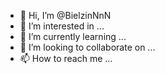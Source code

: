 - 👋 Hi, I’m @BielzinNnN
- 👀 I’m interested in ...
- 🌱 I’m currently learning ...
- 💞️ I’m looking to collaborate on ...
- 📫 How to reach me ...

<!---
BielzinNnN/BielzinNnN is a ✨ special ✨ repository because its `README.md` (this file) appears on your GitHub profile.
You can click the Preview link to take a look at your changes.
--->
